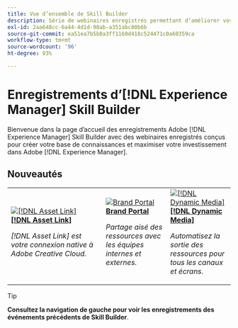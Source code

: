 ```yaml
---
title: Vue d’ensemble de Skill Builder
description: Série de webinaires enregistrés permettant dʼaméliorer vos connaissances et dʼoptimiser votre utilisation dʼAdobe Experience Manager.
exl-id: 2aa648cc-6a44-4d1d-98ab-a351abc80b6b
source-git-commit: ea51ea7b5b0a3ff1160d418c524471c0a60359ca
workflow-type: tm+mt
source-wordcount: '96'
ht-degree: 93%

---
```


# Enregistrements d’[!DNL Experience Manager] Skill Builder

Bienvenue dans la page d’accueil des enregistrements Adobe [!DNL Experience Manager] Skill Builder avec des webinaires enregistrés conçus pour créer votre base de connaissances et maximiser votre investissement dans Adobe [!DNL Experience Manager].

## Nouveautés

<table>
<tr>
  <td>
    <a href="https://experienceleague.adobe.com/en/docs/experience-manager-skill-builder/skill-builder/for-2020/asset-link">
      <img alt="[!DNL Asset Link]" src="assets/332127.jpeg" />
    </a>
    <div>
      <a href="https://experienceleague.adobe.com/en/docs/experience-manager-skill-builder/skill-builder/for-2020/asset-link">
    <strong>[!DNL Asset Link]</strong>
    </a>
    </div>
    <p>
    <em>[!DNL Asset Link] est votre connexion native à Adobe Creative Cloud.</em>
    <p>
  </td>
  <td>
    <a href="https://experienceleague.adobe.com/en/docs/experience-manager-skill-builder/skill-builder/for-2020/brand-portal">
    <img alt="Brand Portal" src="assets/332133.jpeg" />
    </a>
    <div>
    <a href="https://experienceleague.adobe.com/en/docs/experience-manager-skill-builder/skill-builder/for-2020/brand-portal">
<strong>Brand Portal</strong>
</a>
    </div>
    <p>
    <em>Partage aisé des ressources avec les équipes internes et externes.</em>
    </p>
  </td>
  <td>
    <a href="https://experienceleague.adobe.com/en/docs/experience-manager-skill-builder/skill-builder/for-2020/dynamic-media">
      <img alt="[!DNL Dynamic Media]" src="assets/332132.jpeg" />
    </a>
     <div>
      <a href="https://experienceleague.adobe.com/en/docs/experience-manager-skill-builder/skill-builder/for-2020/dynamic-media">
        <strong>[!DNL Dynamic Media]</strong>
      </a>
    </div>
    <p>
    <em>Automatisez la sortie des ressources pour tous les canaux et écrans.</em>
    <p>
  </td>
</tr>
</table>

>[!TIP]
>
>**Consultez la navigation de gauche pour voir les enregistrements des événements précédents de Skill Builder**.

